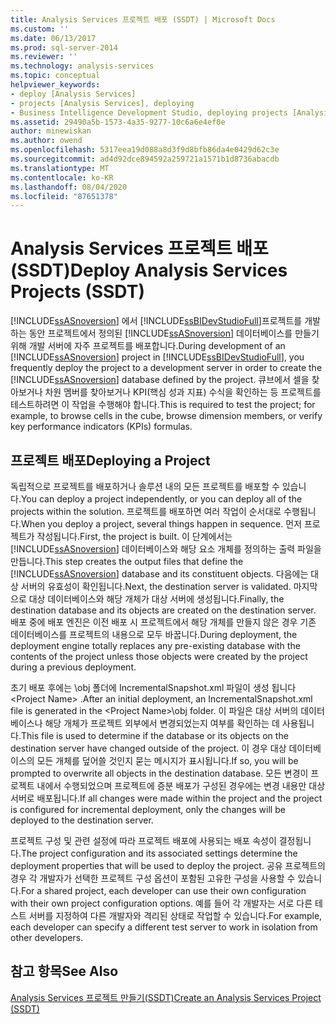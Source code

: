 ```yaml
---
title: Analysis Services 프로젝트 배포 (SSDT) | Microsoft Docs
ms.custom: ''
ms.date: 06/13/2017
ms.prod: sql-server-2014
ms.reviewer: ''
ms.technology: analysis-services
ms.topic: conceptual
helpviewer_keywords:
- deploy [Analysis Services]
- projects [Analysis Services], deploying
- Business Intelligence Development Studio, deploying projects [Analysis Services]
ms.assetid: 29490a5b-1573-4a35-9277-10c6a6e4ef0e
author: minewiskan
ms.author: owend
ms.openlocfilehash: 5317eea19d088a8d3f9d8bfb86da4e0429d62c3e
ms.sourcegitcommit: ad4d92dce894592a259721a1571b1d8736abacdb
ms.translationtype: MT
ms.contentlocale: ko-KR
ms.lasthandoff: 08/04/2020
ms.locfileid: "87651378"
---
```

# <a name="deploy-analysis-services-projects-ssdt"></a><span data-ttu-id="7cba3-102">Analysis Services 프로젝트 배포(SSDT)</span><span class="sxs-lookup"><span data-stu-id="7cba3-102">Deploy Analysis Services Projects (SSDT)</span></span>
  <span data-ttu-id="7cba3-103">[!INCLUDE[ssASnoversion](../../includes/ssasnoversion-md.md)] 에서 [!INCLUDE[ssBIDevStudioFull](../../includes/ssbidevstudiofull-md.md)]프로젝트를 개발하는 동안 프로젝트에서 정의된 [!INCLUDE[ssASnoversion](../../includes/ssasnoversion-md.md)] 데이터베이스를 만들기 위해 개발 서버에 자주 프로젝트를 배포합니다.</span><span class="sxs-lookup"><span data-stu-id="7cba3-103">During development of an [!INCLUDE[ssASnoversion](../../includes/ssasnoversion-md.md)] project in [!INCLUDE[ssBIDevStudioFull](../../includes/ssbidevstudiofull-md.md)], you frequently deploy the project to a development server in order to create the [!INCLUDE[ssASnoversion](../../includes/ssasnoversion-md.md)] database defined by the project.</span></span> <span data-ttu-id="7cba3-104">큐브에서 셀을 찾아보거나 차원 멤버를 찾아보거나 KPI(핵심 성과 지표) 수식을 확인하는 등 프로젝트를 테스트하려면 이 작업을 수행해야 합니다.</span><span class="sxs-lookup"><span data-stu-id="7cba3-104">This is required to test the project; for example, to browse cells in the cube, browse dimension members, or verify key performance indicators (KPIs) formulas.</span></span>  
  
## <a name="deploying-a-project"></a><span data-ttu-id="7cba3-105">프로젝트 배포</span><span class="sxs-lookup"><span data-stu-id="7cba3-105">Deploying a Project</span></span>  
 <span data-ttu-id="7cba3-106">독립적으로 프로젝트를 배포하거나 솔루션 내의 모든 프로젝트를 배포할 수 있습니다.</span><span class="sxs-lookup"><span data-stu-id="7cba3-106">You can deploy a project independently, or you can deploy all of the projects within the solution.</span></span> <span data-ttu-id="7cba3-107">프로젝트를 배포하면 여러 작업이 순서대로 수행됩니다.</span><span class="sxs-lookup"><span data-stu-id="7cba3-107">When you deploy a project, several things happen in sequence.</span></span> <span data-ttu-id="7cba3-108">먼저 프로젝트가 작성됩니다.</span><span class="sxs-lookup"><span data-stu-id="7cba3-108">First, the project is built.</span></span> <span data-ttu-id="7cba3-109">이 단계에서는 [!INCLUDE[ssASnoversion](../../includes/ssasnoversion-md.md)] 데이터베이스와 해당 요소 개체를 정의하는 출력 파일을 만듭니다.</span><span class="sxs-lookup"><span data-stu-id="7cba3-109">This step creates the output files that define the [!INCLUDE[ssASnoversion](../../includes/ssasnoversion-md.md)] database and its constituent objects.</span></span> <span data-ttu-id="7cba3-110">다음에는 대상 서버의 유효성이 확인됩니다.</span><span class="sxs-lookup"><span data-stu-id="7cba3-110">Next, the destination server is validated.</span></span> <span data-ttu-id="7cba3-111">마지막으로 대상 데이터베이스와 해당 개체가 대상 서버에 생성됩니다.</span><span class="sxs-lookup"><span data-stu-id="7cba3-111">Finally, the destination database and its objects are created on the destination server.</span></span> <span data-ttu-id="7cba3-112">배포 중에 배포 엔진은 이전 배포 시 프로젝트에서 해당 개체를 만들지 않은 경우 기존 데이터베이스를 프로젝트의 내용으로 모두 바꿉니다.</span><span class="sxs-lookup"><span data-stu-id="7cba3-112">During deployment, the deployment engine totally replaces any pre-existing database with the contents of the project unless those objects were created by the project during a previous deployment.</span></span>  
  
 <span data-ttu-id="7cba3-113">초기 배포 후에는 \obj 폴더에 IncrementalSnapshot.xml 파일이 생성 됩니다 \<Project Name> .</span><span class="sxs-lookup"><span data-stu-id="7cba3-113">After an initial deployment, an IncrementalSnapshot.xml file is generated in the \<Project Name>\obj folder.</span></span> <span data-ttu-id="7cba3-114">이 파일은 대상 서버의 데이터베이스나 해당 개체가 프로젝트 외부에서 변경되었는지 여부를 확인하는 데 사용됩니다.</span><span class="sxs-lookup"><span data-stu-id="7cba3-114">This file is used to determine if the database or its objects on the destination server have changed outside of the project.</span></span> <span data-ttu-id="7cba3-115">이 경우 대상 데이터베이스의 모든 개체를 덮어쓸 것인지 묻는 메시지가 표시됩니다.</span><span class="sxs-lookup"><span data-stu-id="7cba3-115">If so, you will be prompted to overwrite all objects in the destination database.</span></span> <span data-ttu-id="7cba3-116">모든 변경이 프로젝트 내에서 수행되었으며 프로젝트에 증분 배포가 구성된 경우에는 변경 내용만 대상 서버로 배포됩니다.</span><span class="sxs-lookup"><span data-stu-id="7cba3-116">If all changes were made within the project and the project is configured for incremental deployment, only the changes will be deployed to the destination server.</span></span>  
  
 <span data-ttu-id="7cba3-117">프로젝트 구성 및 관련 설정에 따라 프로젝트 배포에 사용되는 배포 속성이 결정됩니다.</span><span class="sxs-lookup"><span data-stu-id="7cba3-117">The project configuration and its associated settings determine the deployment properties that will be used to deploy the project.</span></span> <span data-ttu-id="7cba3-118">공유 프로젝트의 경우 각 개발자가 선택한 프로젝트 구성 옵션이 포함된 고유한 구성을 사용할 수 있습니다.</span><span class="sxs-lookup"><span data-stu-id="7cba3-118">For a shared project, each developer can use their own configuration with their own project configuration options.</span></span> <span data-ttu-id="7cba3-119">예를 들어 각 개발자는 서로 다른 테스트 서버를 지정하여 다른 개발자와 격리된 상태로 작업할 수 있습니다.</span><span class="sxs-lookup"><span data-stu-id="7cba3-119">For example, each developer can specify a different test server to work in isolation from other developers.</span></span>  
  
## <a name="see-also"></a><span data-ttu-id="7cba3-120">참고 항목</span><span class="sxs-lookup"><span data-stu-id="7cba3-120">See Also</span></span>  
 [<span data-ttu-id="7cba3-121">Analysis Services 프로젝트 만들기&#40;SSDT&#41;</span><span class="sxs-lookup"><span data-stu-id="7cba3-121">Create an Analysis Services Project &#40;SSDT&#41;</span></span>](create-an-analysis-services-project-ssdt.md)  
  
  
